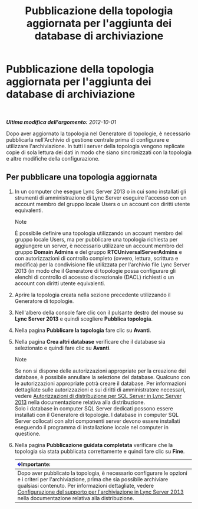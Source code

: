 ﻿---
title: Pubblicazione della topologia aggiornata per l'aggiunta dei database di archiviazione
TOCTitle: Pubblicazione della topologia aggiornata per l'aggiunta dei database di archiviazione
ms:assetid: 454c68df-2ef5-4b5f-a44c-4eee02635d45
ms:mtpsurl: https://technet.microsoft.com/it-it/library/JJ204860(v=OCS.15)
ms:contentKeyID: 49300386
ms.date: 08/24/2015
mtps_version: v=OCS.15
ms.translationtype: HT
---

# Pubblicazione della topologia aggiornata per l'aggiunta dei database di archiviazione

 

_**Ultima modifica dell'argomento:** 2012-10-01_

Dopo aver aggiornato la topologia nel Generatore di topologie, è necessario pubblicarla nell'Archivio di gestione centrale prima di configurare e utilizzare l'archiviazione. In tutti i server della topologia vengono replicate copie di sola lettura dei dati in modo che siano sincronizzati con la topologia e altre modifiche della configurazione.

## Per pubblicare una topologia aggiornata

1.  In un computer che esegue Lync Server 2013 o in cui sono installati gli strumenti di amministrazione di Lync Server eseguire l'accesso con un account membro del gruppo locale Users o un account con diritti utente equivalenti.
    

    > [!NOTE]
    > È possibile definire una topologia utilizzando un account membro del gruppo locale Users, ma per pubblicare una topologia richiesta per aggiungere un server, è necessario utilizzare un account membro del gruppo <STRONG>Domain Admins</STRONG> e del gruppo <STRONG>RTCUniversalServerAdmins</STRONG> e con autorizzazioni di controllo completo (ovvero, lettura, scrittura e modifica) per la condivisione file utilizzata per l'archivio file Lync Server 2013 (in modo che il Generatore di topologie possa configurare gli elenchi di controllo di accesso discrezionale (DACL) richiesti o un account con diritti utente equivalenti.



2.  Aprire la topologia creata nella sezione precedente utilizzando il Generatore di topologie.

3.  Nell'albero della console fare clic con il pulsante destro del mouse su **Lync Server 2013** e quindi scegliere **Pubblica topologia**.

4.  Nella pagina **Pubblicare la topologia** fare clic su **Avanti**.

5.  Nella pagina **Crea altri database** verificare che il database sia selezionato e quindi fare clic su **Avanti**.
    

    > [!NOTE]
    > Se non si dispone delle autorizzazioni appropriate per la creazione dei database, è possibile annullare la selezione del database. Qualcuno con le autorizzazioni appropriate potrà creare il database. Per informazioni dettagliate sulle autorizzazioni e sui diritti di amministratore necessari, vedere <A href="lync-server-2013-deployment-permissions-for-sql-server.md">Autorizzazioni di distribuzione per SQL Server in Lync Server 2013</A> nella documentazione relativa alla distribuzione.<BR>Solo i database in computer SQL Server dedicati possono essere installati con il Generatore di topologie. I database in computer SQL Server collocati con altri componenti server devono essere installati eseguendo il programma di installazione locale nel computer in questione.



6.  Nella pagina **Pubblicazione guidata completata** verificare che la topologia sia stata pubblicata correttamente e quindi fare clic su **Fine**.
    
    <table>
    <thead>
    <tr class="header">
    <th><img src="images/Gg412908.important(OCS.15).gif" title="important" alt="important" />Importante:</th>
    </tr>
    </thead>
    <tbody>
    <tr class="odd">
    <td>Dopo aver pubblicato la topologia, è necessario configurare le opzioni e i criteri per l'archiviazione, prima che sia possibile archiviare qualsiasi contenuto. Per informazioni dettagliate, vedere <a href="lync-server-2013-configuring-support-for-archiving.md">Configurazione del supporto per l'archiviazione in Lync Server 2013</a> nella documentazione relativa alla distribuzione.</td>
    </tr>
    </tbody>
    </table>


